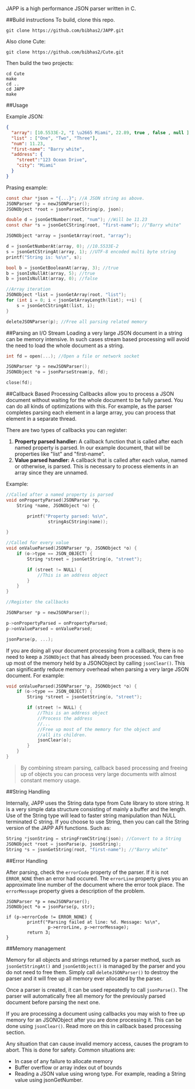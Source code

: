 JAPP is a high performance JSON parser written in C.

##Build instructions
To build, clone this repo. 

```
git clone https://github.com/bibhas2/JAPP.git
```

Also clone Cute:

```
git clone https://github.com/bibhas2/Cute.git
```

Then build the two projects:

```
cd Cute
make
cd ..
cd JAPP
make
```

##Usage

Example JSON:

```json
{
  "array": [10.5533E-2, "I \u2665 Miami", 22.89, true , false , null ], 
  "list" : ["One", "Two", "Three"],
  "num": 11.23,
  "first-name": "Barry white",
  "address": {
    "street":"123 Ocean Drive",
    "city": "Miami"
  }
}
```

Prasing example:

```c
const char *json = "{...}"; //A JSON string as above.
JSONParser *p = newJSONParser();
JSONObject *root = jsonParseCString(p, json);

double d = jsonGetNumber(root, "num"); //Will be 11.23
const char *s = jsonGetCString(root, "first-name"); //"Barry white"

JSONObject *array = jsonGetArray(root, "array");

d = jsonGetNumberAt(array, 0); //10.5533E-2
s = jsonGetCStringAt(array, 1); //UTF-8 encoded multi byte string
printf("String is: %s\n", s);

bool b = jsonGetBooleanAt(array, 3); //true
b = jsonIsNullAt(array, 5); //true
b = jsonIsNullAt(array, 0); //false

//Array iteration
JSONObject *list = jsonGetArray(root, "list");
for (int i = 0; i < jsonGetArrayLength(list); ++i) {
	s = jsonGetCStringAt(list, i);
}

deleteJSONParser(p); //Free all parsing related memory
```

##Parsing an I/O Stream
Loading a very large JSON document in a string can be memory intensive.
In such cases stream based processing will avoid the need to load the whole
document as a string.

```c
int fd = open(...); //Open a file or network socket

JSONParser *p = newJSONParser();
JSONObject *o = jsonParseStream(p, fd);

close(fd);
```

##Callback Based Processing
Callbacks allow you to process a JSON document without waiting for
the whole document to be fully parsed. You can do all kinds of
optimizations with this. For example, as the parser completes parsing each
element in a large array, you can process that element in a separate thread.

There are two types of callbacks you can register:

1. **Property parsed handler:** A callback function that is called after 
each named property is parsed. In our example document, that will be 
properties like "list" and "first-name".
2. **Value parsed handler:** A callback that is called after each value, 
named or otherwise, is parsed.  This is necessary to process elements 
in an array since they are unnamed.

Example:

```c
//Called after a named property is parsed
void onPropertyParsed(JSONParser *p, 
	String *name, JSONObject *o) {

        printf("Property parsed: %s\n",
                stringAsCString(name));

}

//Called for every value
void onValueParsed(JSONParser *p, JSONObject *o) {
	if (o->type == JSON_OBJECT) {
		String *street = jsonGetString(o, "street");

		if (street != NULL) {
			//This is an address object
		}
	}
}

//Register the callbacks

JSONParser *p = newJSONParser();

p->onPropertyParsed = onPropertyParsed;
p->onValueParsed = onValueParsed;

jsonParse(p, ...);
```

If you are doing all your document processing from a callback, there is
no need to keep a ``JSONObject`` that has already been processed. You can
free up most of the memory held by a JSONObject by calling ``jsonClear()``.
This can significantly reduce memory overhead when parsing a very large
JSON document. For example:

```c
void onValueParsed(JSONParser *p, JSONObject *o) {
	if (o->type == JSON_OBJECT) {
		String *street = jsonGetString(o, "street");

		if (street != NULL) {
			//This is an address object
			//Process the address
			//...
			//Free up most of the memory for the object and
			//all its children.
			jsonClear(o);
		}
	}
}
```

> By combining stream parsing, callback based processing and freeing up
of objects you can process very large documents with almost constant memory
usage.

##String Handling

Internally, JAPP uses the String data type from Cute library to store string. It is a very simple
data structure consisting of mainly a buffer and the length. Use of the String
type will lead to faster string manipulation than NULL terminated C string. 
If you choose to use String, then you can call the String version of
the JAPP API functions. Such as:

```c
String *jsonString = stringFromCString(json); //Convert to a String
JSONObject *root = jsonParse(p, jsonString);
String *s = jsonGetString(root, "first-name"); //"Barry white"
```

##Error Handling

After parsing, check the ``errorCode`` property of the parser. If it
is not ``ERROR_NONE`` then an error had occured. The ``errorLine`` property
gives you an approximate line number of the document where the error
took place. The ``errorMessage`` property gives a description of the
problem.

```
JSONParser *p = newJSONParser();
JSONObject *o = jsonParse(p, str);

if (p->errorCode != ERROR_NONE) {
        printf("Parsing failed at line: %d. Message: %s\n",
                p->errorLine, p->errorMessage);
        return 3;
}
```

##Memory management

Memory for all objects and strings returned by a parser method,
such as `jsonGetStringAt()` and `jsonGetObject()` is managed by the parser and you do not
need to free them.  Simply call `deleteJSONParser()` to destroy the
parser and it will free up all memory ever allocated by the parser.

Once a parser is created, it can be used repeatedly to call 
`jsonParse()`. The parser will automatically free all memory for the previously
parsed document before parsing the next one.

If you are processing a document using callbacks you may wish to free up
memory for an JSONObject after you are done processing it. This can be done
using ``jsonClear()``. Read more on this in callback based processing section.

Any situation that can cause invalid memory access, causes the program to abort. This is
done for safety. Common situations are:

- In case of any failure to allocate memory
- Buffer overflow or array index out of bounds
- Reading a JSON value using wrong type. For example, reading a String value using 
jsonGetNumber.

